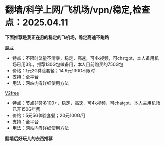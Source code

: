 # 翻墙/科学上网/飞机场/vpn/稳定,检查点：2025.04.11
**下面推荐是我正在用的稳定的飞机场，稳定高速不跑路**

 [魔戒](https://mojie.app/register?aff=1pWspTHg#tt) 
* 特点：不限时流量不清零，稳定，高速，可4k视频，可chatgpt，本人备用机场已用3年，推荐130G包做备用，本人目前购买的750G包
* 价格：1元2G体验套餐；14.9元130G不限时
* 支持：全平台 
* 用法：网站内有详细使用方法


 [V2free](https://w1.v2free.cc/auth/register?code=QKu7#tt) 
* 特点：节点非常多100+，稳定，高速，可4k视频，可chatgpt，本人主用机场已开150G年费
* 价格：5元5G体验套餐；20元100G/月
* 支持：全平台 
* 用法：网站内有详细使用方法

**翻墙后好玩儿的东西推荐**
 
 
